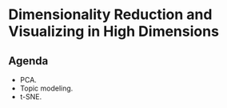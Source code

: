 # Dimensionality Reduction and Visualizing in High Dimensions

## Agenda
- PCA.  
- Topic modeling.  
- t-SNE.  
